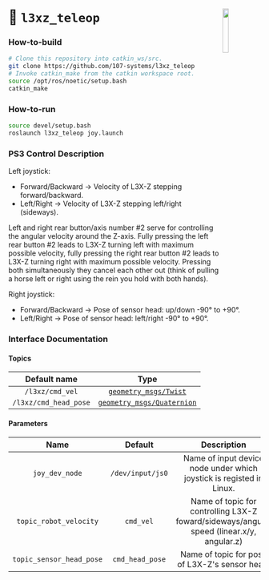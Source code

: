 <a href="https://107-systems.org/"><img align="right" src="https://raw.githubusercontent.com/107-systems/.github/main/logo/107-systems.png" width="15%"></a>
:floppy_disk: `l3xz_teleop`
===========================

### How-to-build
```bash
# Clone this repository into catkin_ws/src.
git clone https://github.com/107-systems/l3xz_teleop
# Invoke catkin_make from the catkin workspace root.
source /opt/ros/noetic/setup.bash
catkin_make
```

### How-to-run
```bash
source devel/setup.bash
roslaunch l3xz_teleop joy.launch
```

### PS3 Control Description
Left joystick:
* Forward/Backward -> Velocity of L3X-Z stepping forward/backward.
* Left/Right -> Velocity of L3X-Z stepping left/right (sideways).

Left and right rear button/axis number #2 serve for controlling the angular velocity around the Z-axis. Fully pressing the left rear button #2 leads to L3X-Z turning left with maximum possible velocity, fully pressing the right rear button #2 leads to L3X-Z turning right with maximum possible velocity. Pressing both simultaneously they cancel each other out (think of pulling a horse left or right using the rein you hold with both hands).

Right joystick:
* Forward/Backward -> Pose of sensor head: up/down -90° to +90°.
* Left/Right -> Pose of sensor head: left/right -90° to +90°.

### Interface Documentation
#### Topics
| Default name | Type |
|:-:|:-:|
| `/l3xz/cmd_vel` | [`geometry_msgs/Twist`](https://docs.ros.org/en/noetic/api/geometry_msgs/html/msg/Twist.html) |
| `/l3xz/cmd_head_pose` | [`geometry_msgs/Quaternion`](https://docs.ros.org/en/noetic/api/geometry_msgs/html/msg/Quaternion.html) |

#### Parameters
| Name | Default | Description |
|:-:|:-:|:-:|
| `joy_dev_node` | `/dev/input/js0` | Name of input device node under which joystick is registed in Linux. |
| `topic_robot_velocity` | `cmd_vel` | Name of topic for controlling L3X-Z foward/sideways/angular speed (linear.x/y, angular.z) |
| `topic_sensor_head_pose` | `cmd_head_pose` | Name of topic for pose of L3X-Z's sensor head. |
